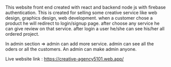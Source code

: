 This website front end created with react and backend node js with firebase authentication.
This is created for selling some creative service like web design, graphics design, web development.
when a customer chose a product he will redirect to login/signup page. after choose any service he can give review on that service.
after login a user he/she can see his/her all ordered project.

In admin section => admin can add more service.
admin can see all the oders or all the customers.
An admin can make admin anyone.



Live website link : https://creative-agency5101.web.app/

